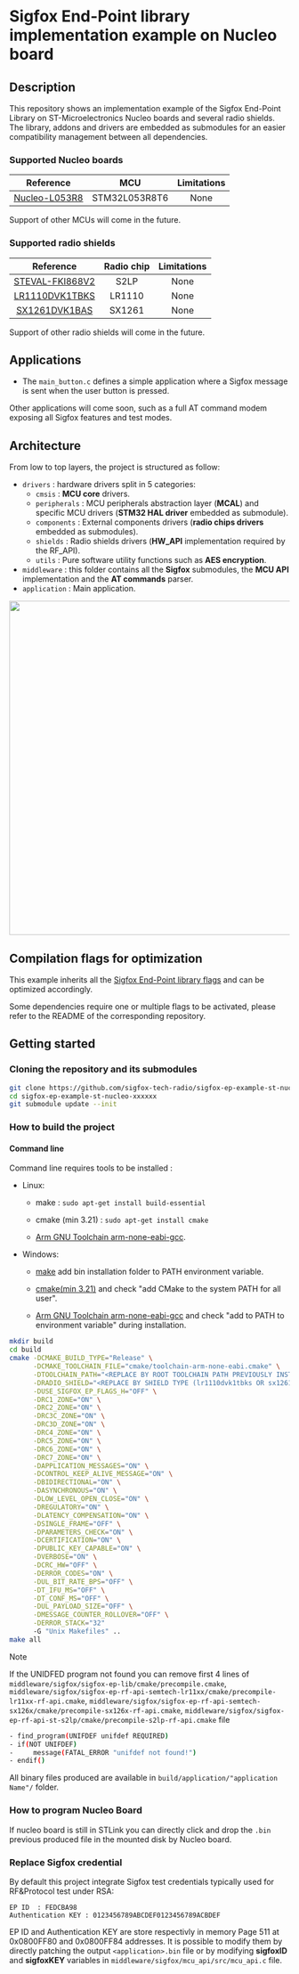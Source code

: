 
# Sigfox End-Point library implementation example on Nucleo board

## Description

This repository shows an implementation example of the Sigfox End-Point Library on ST-Microelectronics Nucleo boards and several radio shields. The library, addons and drivers are embedded as submodules for an easier compatibility management between all dependencies.

### Supported Nucleo boards

| **Reference** | **MCU** | **Limitations** |
|:---:|:---:|:---:|
| [Nucleo-L053R8](https://www.st.com/en/evaluation-tools/nucleo-l053r8.html) | STM32L053R8T6 | None |

Support of other MCUs will come in the future.

### Supported radio shields

| **Reference** | **Radio chip** | **Limitations** |
|:---:|:---:|:---:|
| [STEVAL-FKI868V2](https://www.st.com/en/evaluation-tools/steval-fki868v2.html) | S2LP | None |
| [LR1110DVK1TBKS](https://www.semtech.com/products/wireless-rf/lora-edge/lr1110dvk1tbks) | LR1110 | None |
| [SX1261DVK1BAS](https://www.semtech.com/products/wireless-rf/lora-connect/sx1261dvk1bas) | SX1261 | None |

Support of other radio shields will come in the future.

## Applications

* The `main_button.c` defines a simple application where a Sigfox message is sent when the user button is pressed.

Other applications will come soon, such as a full AT command modem exposing all Sigfox features and test modes.

## Architecture

From low to top layers, the project is structured as follow:

* `drivers` : hardware drivers split in 5 categories:
	* `cmsis` : **MCU core** drivers.
	* `peripherals` : MCU peripherals abstraction layer (**MCAL**) and specific MCU drivers (**STM32 HAL driver** embedded as submodule).
	* `components` : External components drivers (**radio chips drivers** embedded as submodules).
	* `shields` : Radio shields drivers (**HW_API** implementation required by the RF_API).
	* `utils` : Pure software utility functions such as **AES encryption**.
* `middleware` : this folder contains all the **Sigfox** submodules, the **MCU API** implementation and the **AT commands** parser.
* `application` : Main application.

<p align="center">
<img src="https://github.com/sigfox-tech-radio/sigfox-ep-example-st-nucleo-xxxxxx/wiki/images/sigfox_ep_example_st_nucleo_xxxxxx_architecture.drawio.png" width="600"/>
</p>

## Compilation flags for optimization

This example inherits all the [Sigfox End-Point library flags](https://github.com/sigfox-tech-radio/sigfox-ep-lib/wiki/compilation-flags-for-optimization) and can be optimized accordingly.

Some dependencies require one or multiple flags to be activated, please refer to the README of the corresponding repository.

## Getting started

### Cloning the repository and its submodules

```bash
git clone https://github.com/sigfox-tech-radio/sigfox-ep-example-st-nucleo-xxxxxx.git
cd sigfox-ep-example-st-nucleo-xxxxxx
git submodule update --init
```

### How to build the project

#### Command line 

Command line requires tools to be installed :

* Linux:

    * make : ```sudo apt-get install build-essential```
	
    * cmake (min 3.21) : ```sudo apt-get install cmake```

    * [Arm GNU Toolchain arm-none-eabi-gcc](https://developer.arm.com/Tools%20and%20Software/GNU%20Toolchain).
 
* Windows:

    * [make](https://gnuwin32.sourceforge.net/packages/make.htm) add bin installation folder to PATH environment variable.

    * [cmake(min 3.21)](https://cmake.org/) and check "add CMake to the system PATH for all user".

    * [Arm GNU Toolchain arm-none-eabi-gcc](https://developer.arm.com/Tools%20and%20Software/GNU%20Toolchain) and check "add to PATH to environment variable" during installation.

```bash
mkdir build
cd build
cmake -DCMAKE_BUILD_TYPE="Release" \
      -DCMAKE_TOOLCHAIN_FILE="cmake/toolchain-arm-none-eabi.cmake" \
      -DTOOLCHAIN_PATH="<REPLACE BY ROOT TOOLCHAIN PATH PREVIOUSLY INSTALLED>" \
      -DRADIO_SHIELD="<REPLACE BY SHIELD TYPE (lr1110dvk1tbks OR sx1261dvk1bas OR steval-fki868v2)>" \
      -DUSE_SIGFOX_EP_FLAGS_H="OFF" \
      -DRC1_ZONE="ON" \
      -DRC2_ZONE="ON" \
      -DRC3C_ZONE="ON" \
      -DRC3D_ZONE="ON" \
      -DRC4_ZONE="ON" \
      -DRC5_ZONE="ON" \
      -DRC6_ZONE="ON" \
      -DRC7_ZONE="ON" \
      -DAPPLICATION_MESSAGES="ON" \
      -DCONTROL_KEEP_ALIVE_MESSAGE="ON" \
      -DBIDIRECTIONAL="ON" \
      -DASYNCHRONOUS="ON" \
      -DLOW_LEVEL_OPEN_CLOSE="ON" \
      -DREGULATORY="ON" \
      -DLATENCY_COMPENSATION="ON" \
      -DSINGLE_FRAME="OFF" \
      -DPARAMETERS_CHECK="ON" \
      -DCERTIFICATION="ON" \
      -DPUBLIC_KEY_CAPABLE="ON" \
      -DVERBOSE="ON" \
      -DCRC_HW="OFF" \
      -DERROR_CODES="ON" \
      -DUL_BIT_RATE_BPS="OFF" \
      -DT_IFU_MS="OFF" \
      -DT_CONF_MS="OFF" \
      -DUL_PAYLOAD_SIZE="OFF" \
      -DMESSAGE_COUNTER_ROLLOVER="OFF" \
      -DERROR_STACK="32" 
      -G "Unix Makefiles" ..
make all
```

> [!NOTE]
> If the UNIDFED program not found you can remove first 4 lines of   ```middleware/sigfox/sigfox-ep-lib/cmake/precompile.cmake```, ```middleware/sigfox/sigfox-ep-rf-api-semtech-lr11xx/cmake/precompile-lr11xx-rf-api.cmake```, ```middleware/sigfox/sigfox-ep-rf-api-semtech-sx126x/cmake/precompile-sx126x-rf-api.cmake```, ```middleware/sigfox/sigfox-ep-rf-api-st-s2lp/cmake/precompile-s2lp-rf-api.cmake``` file
> ```bash
> - find_program(UNIFDEF unifdef REQUIRED)
> - if(NOT UNIFDEF)
> -     message(FATAL_ERROR "unifdef not found!")
> - endif()
> ```

All binary files produced are available in `build/application/"application Name"/` folder. 

### How to program Nucleo Board

If nucleo board is still in STLink you can directly click and drop the `.bin` previous produced file in the mounted disk by Nucleo board. 

### Replace Sigfox credential 

By default this project integrate Sigfox test credentials typically used for RF&Protocol test under RSA: 

```
EP ID  : FEDCBA98
Authentication KEY : 0123456789ABCDEF0123456789ACBDEF
```

EP ID and Authentication KEY are store respectivly in memory Page 511 at 0x0800FF80 and 0x0800FF84 addresses. It is possible to modify them by directly patching the output ```<application>.bin``` file or by modifying **sigfoxID** and **sigfoxKEY** variables in ```middleware/sigfox/mcu_api/src/mcu_api.c``` file.


